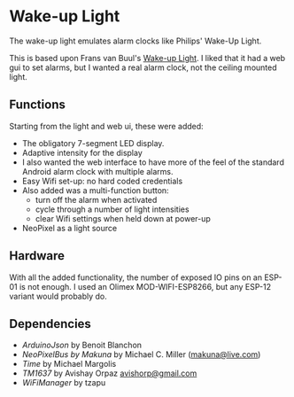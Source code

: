 # Wake-up Light

The wake-up light emulates  alarm clocks like Philips' Wake-Up Light.

This is based upon Frans van Buul's [Wake-up Light][Wake-up Light].
I liked that it had a web gui to set alarms, but I wanted a real alarm clock, not the ceiling mounted light.

## Functions
Starting from the light and web ui, these were added:

- The obligatory 7-segment LED display.
- Adaptive intensity for the display
- I also wanted the web interface to have more of the feel of the standard Android alarm clock with multiple alarms.
- Easy Wifi set-up: no hard coded credentials
- Also added was a multi-function button:
    - turn off the alarm when activated
    - cycle through a number of light intensities
    - clear Wifi settings when held down at power-up
- NeoPixel as a light source

## Hardware
With all the added functionality, the number of exposed IO pins on an ESP-01 is not enough.
I used an Olimex MOD-WIFI-ESP8266, but any ESP-12 variant would probably do.

## Dependencies

- _ArduinoJson_ by Benoit Blanchon
- _NeoPixelBus by Makuna_ by Michael C. Miller (makuna@live.com)
- _Time_ by Michael Margolis
- _TM1637_ by Avishay Orpaz <avishorp@gmail.com>
- _WiFiManager_ by tzapu

[Wake-up Light]: https://www.instructables.com/id/Wake-up-Ceiling-Light/
